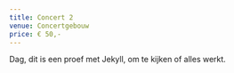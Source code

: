 ```yaml
---
title: Concert 2
venue: Concertgebouw
price: € 50,-
---
```


Dag, dit is een proef met Jekyll, om te kijken of alles werkt.
